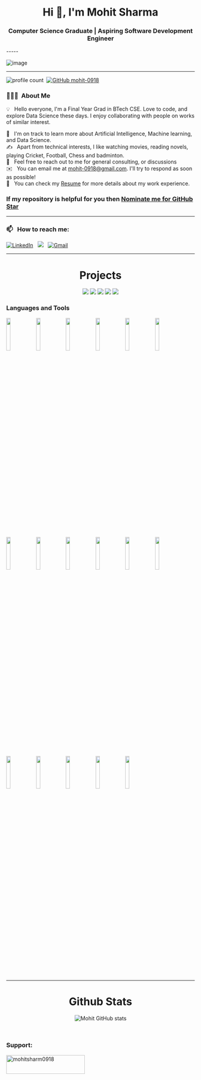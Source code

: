 <h1 align="center">Hi 👋, I'm Mohit Sharma</h1>
<h3 align="center">Computer Science Graduate | Aspiring Software Development Engineer</h3>
-----

<p align="center">
 
![image](https://user-images.githubusercontent.com/61057666/169029838-74df663d-2e62-4d77-bdff-b43f7d63f00f.png)

</p>

-----

![profile count](https://komarev.com/ghpvc/?username=mohit-0918&color=red)&nbsp;
[![GitHub mohit-0918](https://img.shields.io/github/followers/mohit-0918?label=follow&style=social)](https://github.com/mohit-0918)&nbsp;
### 👨🏻‍💻 &nbsp;About Me

💡 &nbsp; Hello everyone, I'm a Final Year Grad in BTech CSE. Love to code, and explore Data Science these days. I enjoy collaborating with people on works of similar interest. 

🌱 &nbsp; I'm on track to learn more about Artificial Intelligence, Machine learning, and Data Science.\
✍️ &nbsp; Apart from technical interests, I like watching movies, reading novels, playing Cricket, Football, Chess and badminton.\
💬 &nbsp; Feel free to reach out to me for general consulting, or discussions \
✉️ &nbsp; You can email me at mohit-0918@gmail.com. I'll try to respond as soon as possible!\
📄 &nbsp; You can check my [Resume](https://drive.google.com/file/d/1SIuwmauF0S2uDT3PHUW3gyikovq_2m1D/view?usp=sharing) for more details about my work experience.

### If my repository is helpful for you then [Nominate me for GitHub Star](https://stars.github.com/nominate/)

-----
### 📫 &nbsp; How to reach me:



<a href="www.linkedin.com/in/mohit-sharma0918"><img alt="LinkedIn" src="https://img.shields.io/badge/linkedin%20-%230077B5.svg?&style=flat&logo=linkedin&logoColor=white"/></a> &nbsp;
<a href="https://www.instagram.com/mohit.sharma.918._//"><img src="https://img.shields.io/badge/-@michael201199-E4405F?style=flat&logo=Instagram&logoColor=white"/></a> &nbsp;
<a href="mailto:mohit.sharma.2001rip@gmail.com"><img alt="Gmail" src="https://img.shields.io/badge/Gmail-D14836?style=flat&logo=gmail&logoColor=white" /></a> &nbsp;
</a> &nbsp;

-----  


<h1 align="center">Projects</h1>

</div>
<div  align="center">

 
 <img src="https://github-readme-stats.vercel.app/api/pin/?username=mohit-0918&repo=AURA&show_icons=true&theme=onedark" > 
 <img src="https://github-readme-stats.vercel.app/api/pin/?username=mohit-0918&repo=YouTube-clone&show_icons=true&theme=onedark" >
 <img src="https://github-readme-stats.vercel.app/api/pin/?username=mohit-0918&repo=RESTful&show_icons=true&theme=onedark" >
 <img src="https://github-readme-stats.vercel.app/api/pin/?username=mohit-0918&repo=Library_Management_Software&show_icons=true&theme=onedark"> 
 <img src="https://github-readme-stats.vercel.app/api/pin/?username=mohit-0918&repo=Google_the_Legal&show_icons=true&theme=onedark"> 
 
  
</div>



### Languages and Tools

<p>


<code><img width="15%" src="https://www.vectorlogo.zone/logos/java/java-ar21.svg"></code>
<code><img width="15%" src="https://www.vectorlogo.zone/logos/python/python-ar21.svg"></code>
<code><img width="15%" src="https://www.vectorlogo.zone/logos/reactjs/reactjs-ar21.svg"></code>
<code><img width="15%" src="https://www.vectorlogo.zone/logos/kaggle/kaggle-ar21.svg"></code>
<code><img width="15%" src="https://www.vectorlogo.zone/logos/numpy/numpy-ar21.svg"></code>
<code><img width="15%" src="https://www.vectorlogo.zone/logos/nodejs/nodejs-ar21.svg"></code>
<code><img width="15%" src="https://www.vectorlogo.zone/logos/w3_html5/w3_html5-ar21.svg"></code>
<code><img width="15%" src="https://www.vectorlogo.zone/logos/w3_css/w3_css-ar21.svg"></code>
<code><img width="15%" src="https://www.vectorlogo.zone/logos/javascript/javascript-horizontal.svg"></code>
<code><img width="15%" src="https://www.vectorlogo.zone/logos/getbootstrap/getbootstrap-ar21.svg"></code>
<code><img width="15%" src="https://www.vectorlogo.zone/logos/springio/springio-ar21.svg"></code>
<code><img width="15%" src="https://www.vectorlogo.zone/logos/pocoo_flask/pocoo_flask-ar21.svg"></code>
<code><img width="15%" src="https://www.vectorlogo.zone/logos/jupyter/jupyter-ar21.svg"></code>
<code><img width="15%" src="https://www.vectorlogo.zone/logos/mysql/mysql-ar21.svg"></code>
<code><img width="15%" src="https://www.vectorlogo.zone/logos/tensorflow/tensorflow-ar21.svg"></code>
<code><img width="15%" src="https://www.vectorlogo.zone/logos/git-scm/git-scm-ar21.svg"></code>
<code><img width="15%" src="https://www.vectorlogo.zone/logos/ubuntu/ubuntu-ar21.svg"></code>


-----
</p>



<h1 align="center">Github Stats</h1>

<div align="center">
  
![Mohit GitHub stats](https://github-readme-stats.vercel.app/api?username=mohit-0918&show_icons=true&theme=transparent)

 </div>
 
 



<br>

<h3 align="left">Support:</h3>
<p><a href="https://www.buymeacoffee.com/mohitsharm0918"> <img align="left" src="https://cdn.buymeacoffee.com/buttons/v2/default-yellow.png" height="50" width="210" alt="mohitsharm0918" /></a></p><br><br>
